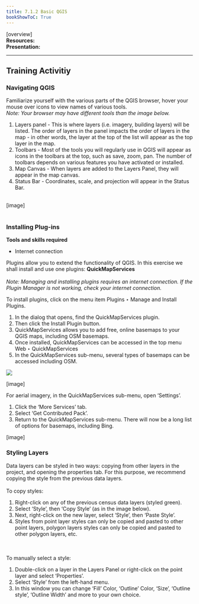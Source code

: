 ```yaml
---
title: 7.1.2 Basic QGIS
bookShowToC: True
---
```


[overview] <br>
**Resources:** <br>
**Presentation:** <br>


*** 
## Training Activitiy

### Navigating QGIS

Familiarize yourself with the various parts of the QGIS browser, hover your mouse over icons to view names of various tools. 
<br> *Note: Your browser may have different tools than the image below.*

1. Layers panel - This is where layers (i.e. imagery, building layers) will be listed. The order of layers in the panel impacts the order of layers in the map - in other words, the layer at the top of the list will appear as the top layer in the map. 
1. Toolbars - Most of the tools you will regularly use in QGIS will appear as icons in the toolbars at the top, such as save, zoom, pan. The number of toolbars depends on various features you have activated or installed. 
1. Map Canvas  - When layers are added to the Layers Panel, they will appear in the map canvas. 
1. Status Bar - Coordinates, scale, and projection will appear in the Status Bar. 

<br>
[image]
<br><br>

### Installing Plug-ins
**Tools and skills required**

*   Internet connection

Plugins allow you to extend the functionality of QGIS. In this exercise we shall install and use one plugins: **QuickMapServices**
<br><br> *Note: Managing and installing plugins requires an internet connection. If the Plugin Manager is not working, check your internet connection.*

To install plugins, click on the menu item Plugins ‣ Manage and Install Plugins. 

1. In the dialog that opens, find the QuickMapServices plugin. 
1. Then click the Install Plugin button.
1. QuickMapServices allows you to add free, online basemaps to your QGIS maps, including OSM basemaps. 
1. Once installed, QuickMapServices can be accessed in the top menu Web ‣ QuickMapServices
1. In the QuickMapServices sub-menu, several types of basemaps can be accessed including OSM. 

![](/images/basic_qgis/installing_plugins_full_quickmapservices.gif)

[image]

For aerial imagery, in the QuickMapServices sub-menu, open ‘Settings’.

1. Click the ‘More Services’ tab. 
1. Select ‘Get Contributed Pack’. 
1. Return to the QuickMapServices sub-menu. There will now be a long list of options for basemaps, including Bing. 

[image]

### Styling Layers
Data layers can be styled in two ways: copying from other layers in the project, and opening the properties tab. For this purpose, we recommend copying the style from the previous data layers. 
<br><br>To copy styles:

1. Right-click on any of the previous census data layers (styled green).
1. Select ‘Style’, then ‘Copy Style’ (as in the image below). 
1. Next, right-click on the new layer, select ‘Style’, then ‘Paste Style’. 
1. Styles from point layer styles can only be copied and pasted to other point layers, polygon layers styles can only be copied and pasted to other polygon layers, etc. 

<br><br>To manually select a style: 

1. Double-click on a layer in the Layers Panel or right-click on the point layer and select ‘Properties’. 
1. Select ‘Style’ from the left-hand menu.
1. In this window you can change ‘Fill’ Color, ‘Outline’ Color, ‘Size’, ‘Outline style’, ‘Outline Width’ and more to your own choice. 
